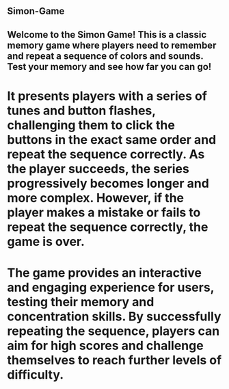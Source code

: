 ## Simon-Game
## Welcome to the Simon Game! This is a classic memory game where players need to remember and repeat a sequence of colors and sounds. Test your memory and see how far you can go!

# It presents players with a series of tunes and button flashes, challenging them to click the buttons in the exact same order and repeat the sequence correctly. As the player succeeds, the series progressively becomes longer and more complex. However, if the player makes a mistake or fails to repeat the sequence correctly, the game is over.

# The game provides an interactive and engaging experience for users, testing their memory and concentration skills. By successfully repeating the sequence, players can aim for high scores and challenge themselves to reach further levels of difficulty.
